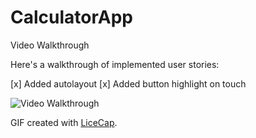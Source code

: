 # CalculatorApp


Video Walkthrough 

Here's a walkthrough of implemented user stories:

[x] Added autolayout
[x] Added button highlight on touch


<img src='http://i.imgur.com/ygyRkaz.gif' title='Video Walkthrough' width='' alt='Video Walkthrough' />

GIF created with [LiceCap](http://www.cockos.com/licecap/).

